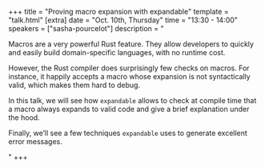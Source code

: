 +++
title = "Proving macro expansion with expandable"
template = "talk.html"
[extra]
  date = "Oct. 10th, Thursday"
  time = "13:30 - 14:00"
  speakers = ["sasha-pourcelot"]
  description = "<p>Macros are a very powerful Rust feature. They allow developers to quickly and easily build domain-specific languages, with no runtime cost.</p><p>However, the Rust compiler does surprisingly few checks on macros. For instance, it happily accepts a macro whose expansion is not syntactically valid, which makes them hard to debug.</p><p>In this talk, we will see how <code>expandable</code> allows to check at compile time that a macro always expands to valid code and give a brief explanation under the hood.</p><p>Finally, we’ll see a few techniques <code>expandable</code> uses to generate excellent error messages.</p>"
+++
